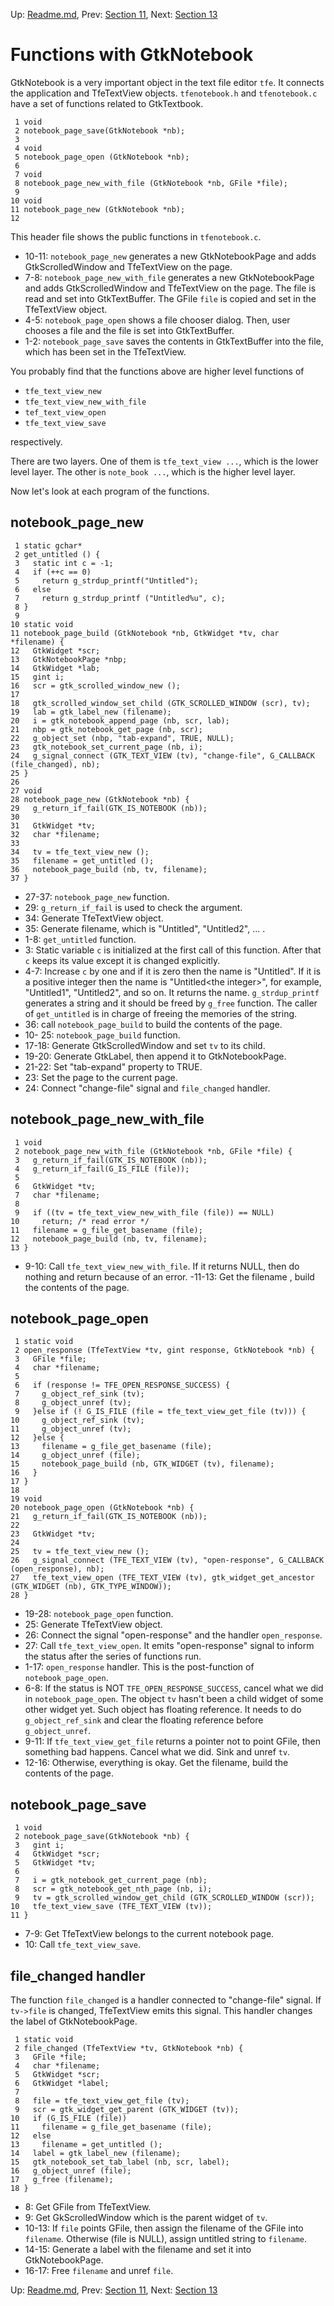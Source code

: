 Up: [Readme.md](Readme.md),  Prev: [Section 11](sec11.md), Next: [Section 13](sec13.md)

# Functions with GtkNotebook

GtkNotebook is a very important object in the text file editor `tfe`.
It connects the application and TfeTextView objects.
`tfenotebook.h` and `tfenotebook.c` have a set of functions related to GtkTextbook.

     1 void
     2 notebook_page_save(GtkNotebook *nb);
     3 
     4 void
     5 notebook_page_open (GtkNotebook *nb);
     6 
     7 void
     8 notebook_page_new_with_file (GtkNotebook *nb, GFile *file);
     9 
    10 void
    11 notebook_page_new (GtkNotebook *nb);
    12 

This header file shows the public functions in `tfenotebook.c`.

- 10-11: `notebook_page_new` generates a new GtkNotebookPage and adds GtkScrolledWindow and TfeTextView on the page.
- 7-8: `notebook_page_new_with_file` generates a new GtkNotebookPage and adds GtkScrolledWindow and TfeTextView on the page. The file is read and set into GtkTextBuffer.
The GFile `file` is copied and set in the TfeTextView object.
- 4-5: `notebook_page_open` shows a file chooser dialog. Then, user chooses a file and the file is set into GtkTextBuffer.
- 1-2: `notebook_page_save` saves the contents in GtkTextBuffer into the file, which has been set in the TfeTextView.

You probably find that the functions above are higher level functions of

- `tfe_text_view_new`
- `tfe_text_view_new_with_file`
- `tef_text_view_open`
- `tfe_text_view_save`

 respectively.

There are two layers.
One of them is `tfe_text_view ...`, which is the lower level layer.
The other is `note_book ...`, which is the higher level layer.

Now let's look at each program of the functions.

## notebook\_page\_new

     1 static gchar*
     2 get_untitled () {
     3   static int c = -1;
     4   if (++c == 0) 
     5     return g_strdup_printf("Untitled");
     6   else
     7     return g_strdup_printf ("Untitled%u", c);
     8 }
     9 
    10 static void
    11 notebook_page_build (GtkNotebook *nb, GtkWidget *tv, char *filename) {
    12   GtkWidget *scr;
    13   GtkNotebookPage *nbp;
    14   GtkWidget *lab;
    15   gint i;
    16   scr = gtk_scrolled_window_new ();
    17 
    18   gtk_scrolled_window_set_child (GTK_SCROLLED_WINDOW (scr), tv);
    19   lab = gtk_label_new (filename);
    20   i = gtk_notebook_append_page (nb, scr, lab);
    21   nbp = gtk_notebook_get_page (nb, scr);
    22   g_object_set (nbp, "tab-expand", TRUE, NULL);
    23   gtk_notebook_set_current_page (nb, i);
    24   g_signal_connect (GTK_TEXT_VIEW (tv), "change-file", G_CALLBACK (file_changed), nb);
    25 }
    26 
    27 void
    28 notebook_page_new (GtkNotebook *nb) {
    29   g_return_if_fail(GTK_IS_NOTEBOOK (nb));
    30 
    31   GtkWidget *tv;
    32   char *filename;
    33 
    34   tv = tfe_text_view_new ();
    35   filename = get_untitled ();
    36   notebook_page_build (nb, tv, filename);
    37 }

- 27-37: `notebook_page_new` function.
- 29: `g_return_if_fail` is used to check the argument.
- 34: Generate TfeTextView object.
- 35: Generate filename, which is "Untitled", "Untitled2", ... .
- 1-8: `get_untitled` function.
- 3: Static variable `c` is initialized at the first call of this function. After that `c` keeps its value except it is changed explicitly.
- 4-7: Increase `c` by one and if it is zero then the name is "Untitled". If it is a positive integer then the name is "Untitled\<the integer\>", for example, "Untitled1", "Untitled2", and so on.
It returns the name.
`g_strdup_printf` generates a string and it should be freed by `g_free` function.
The caller of `get_untitled` is in charge of freeing the memories of the string.
- 36: call `notebook_page_build` to build the contents of the page.
- 10- 25: `notebook_page_build` function.
- 17-18: Generate GtkScrolledWindow and set `tv` to its child.
- 19-20: Generate GtkLabel, then append it to GtkNotebookPage.
- 21-22: Set "tab-expand" property to TRUE.
- 23: Set the page to the current page.
- 24: Connect "change-file" signal and `file_changed` handler.

## notebook\_page\_new\_with\_file

     1 void
     2 notebook_page_new_with_file (GtkNotebook *nb, GFile *file) {
     3   g_return_if_fail(GTK_IS_NOTEBOOK (nb));
     4   g_return_if_fail(G_IS_FILE (file));
     5 
     6   GtkWidget *tv;
     7   char *filename;
     8 
     9   if ((tv = tfe_text_view_new_with_file (file)) == NULL)
    10     return; /* read error */
    11   filename = g_file_get_basename (file);
    12   notebook_page_build (nb, tv, filename);
    13 }

- 9-10: Call `tfe_text_view_new_with_file`.
If it returns NULL, then do nothing and return because of an error.
-11-13: Get the filename , build the contents of the page.

## notebook\_page\_open

     1 static void
     2 open_response (TfeTextView *tv, gint response, GtkNotebook *nb) {
     3   GFile *file;
     4   char *filename;
     5 
     6   if (response != TFE_OPEN_RESPONSE_SUCCESS) {
     7     g_object_ref_sink (tv);
     8     g_object_unref (tv);
     9   }else if (! G_IS_FILE (file = tfe_text_view_get_file (tv))) {
    10     g_object_ref_sink (tv);
    11     g_object_unref (tv);
    12   }else {
    13     filename = g_file_get_basename (file);
    14     g_object_unref (file);
    15     notebook_page_build (nb, GTK_WIDGET (tv), filename);
    16   }
    17 }
    18 
    19 void
    20 notebook_page_open (GtkNotebook *nb) {
    21   g_return_if_fail(GTK_IS_NOTEBOOK (nb));
    22 
    23   GtkWidget *tv;
    24 
    25   tv = tfe_text_view_new ();
    26   g_signal_connect (TFE_TEXT_VIEW (tv), "open-response", G_CALLBACK (open_response), nb);
    27   tfe_text_view_open (TFE_TEXT_VIEW (tv), gtk_widget_get_ancestor (GTK_WIDGET (nb), GTK_TYPE_WINDOW));
    28 }

- 19-28: `notebook_page_open` function.
- 25: Generate TfeTextView object.
- 26: Connect the signal "open-response" and the handler `open_response`.
- 27: Call `tfe_text_view_open`.
It emits "open-response" signal to inform the status after the series of functions run.
- 1-17: `open_response` handler.
This is the post-function of `notebook_page_open`.
- 6-8: If the status is NOT `TFE_OPEN_RESPONSE_SUCCESS`, cancel what we did in `notebook_page_open`.
The object `tv` hasn't been a child widget of some other widget yet.
Such object has floating reference.
It needs to do `g_object_ref_sink` and clear the floating reference before `g_object_unref`.
- 9-11: If `tfe_text_view_get_file` returns a pointer not to point GFile, then something bad happens. Cancel what we did.
Sink and unref `tv`.
- 12-16: Otherwise, everything is okay.
Get the filename, build the contents of the page.

## notebook\_page\_save

     1 void
     2 notebook_page_save(GtkNotebook *nb) {
     3   gint i;
     4   GtkWidget *scr;
     5   GtkWidget *tv;
     6 
     7   i = gtk_notebook_get_current_page (nb);
     8   scr = gtk_notebook_get_nth_page (nb, i);
     9   tv = gtk_scrolled_window_get_child (GTK_SCROLLED_WINDOW (scr));
    10   tfe_text_view_save (TFE_TEXT_VIEW (tv));
    11 }

- 7-9: Get TfeTextView belongs to the current notebook page.
- 10: Call `tfe_text_view_save`.

## file\_changed handler

The function `file_changed` is a handler connected to "change-file" signal.
If `tv->file` is changed, TfeTextView emits this signal.
This handler changes the label of GtkNotebookPage.

     1 static void
     2 file_changed (TfeTextView *tv, GtkNotebook *nb) {
     3   GFile *file;
     4   char *filename;
     5   GtkWidget *scr;
     6   GtkWidget *label;
     7 
     8   file = tfe_text_view_get_file (tv);
     9   scr = gtk_widget_get_parent (GTK_WIDGET (tv));
    10   if (G_IS_FILE (file))
    11     filename = g_file_get_basename (file);
    12   else
    13     filename = get_untitled ();
    14   label = gtk_label_new (filename);
    15   gtk_notebook_set_tab_label (nb, scr, label);
    16   g_object_unref (file);
    17   g_free (filename);
    18 }

- 8: Get GFile from TfeTextView.
- 9: Get GkScrolledWindow which is the parent widget of `tv`.
- 10-13: If `file` points GFile, then assign the filename of the GFile into `filename`.
Otherwise (file is NULL), assign untitled string to `filename`.
- 14-15: Generate a label with the filename and set it into GtkNotebookPage.
- 16-17: Free `filename` and unref `file`.



Up: [Readme.md](Readme.md),  Prev: [Section 11](sec11.md), Next: [Section 13](sec13.md)
